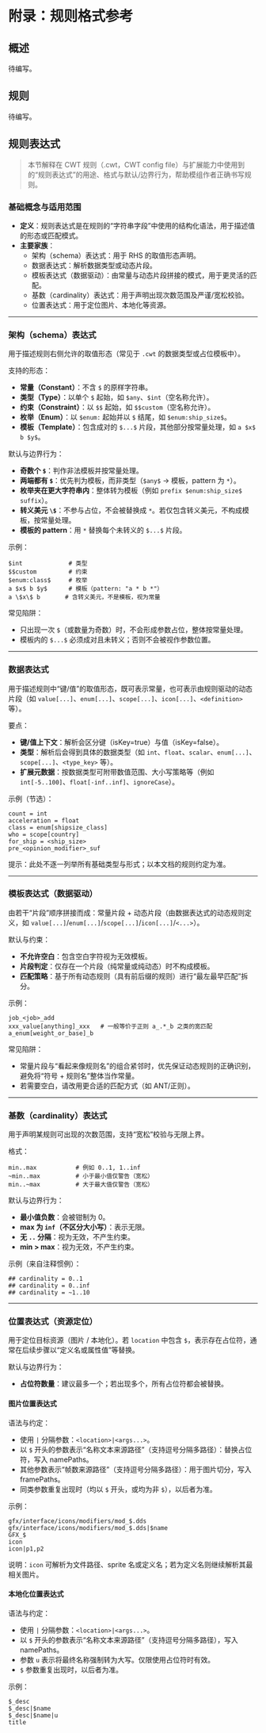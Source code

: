 # 附录：规则格式参考

## 概述

待编写。

## 规则

待编写。

## 规则表达式

> 本节解释在 CWT 规则（.cwt，CWT config file）与扩展能力中使用到的“规则表达式”的用途、格式与默认/边界行为，帮助模组作者正确书写规则。

<!-- AI: maps to icu.windea.pls.config.configExpression.CwtConfigExpression -->
<!-- AI: impl-notes
Resolvers (Schema/Cardinality/Template/Data(key|value|template)/ImageLocation/LocalisationLocation) share Guava caches: maximumSize=4096, expireAfterAccess=10 minutes.
Schema: allow empty names for Type/Constraint; prefer Template when both ends are '$'; enum inside larger string -> Template; escaped dollars not replaced; odd dollars -> Constant; only escaped dollars -> Constant; Template.pattern replaces each unescaped '$...$' with '*', also records TextRanges.
Template (data-driven): forbid blanks; a single snippet (pure const or pure dynamic) is not a template; choose leftmost earliest dynamic rule with prefix/suffix; special split to avoid combining symbol + rule-name as a single constant.
Cardinality: '~' relax flags; negative min clamped to 0; 'inf' (case-insensitive) is unlimited; if invalid or min>max -> treat as empty constraint.
Location: '$' indicates placeholder in 'location'; ImageLocation: '|' args, '$' args -> namePaths, others -> framePaths; LocalisationLocation: '$' args -> namePaths, 'u' -> force upper case; if multiple placeholders exist, all placeholders are replaced.
Schema tests cover edge cases mentioned above.
-->

### 基础概念与适用范围

* __定义__：规则表达式是在规则的“字符串字段”中使用的结构化语法，用于描述值的形态或匹配模式。
* __主要家族__：
  - 架构（schema）表达式：用于 RHS 的取值形态声明。
  - 数据表达式：解析数据类型或动态片段。
  - 模板表达式（数据驱动）：由常量与动态片段拼接的模式，用于更灵活的匹配。
  - 基数（cardinality）表达式：用于声明出现次数范围及严谨/宽松校验。
  - 位置表达式：用于定位图片、本地化等资源。

---

### 架构（schema）表达式

<!-- AI: maps to icu.windea.pls.config.configExpression.CwtSchemaExpression (subtypes: Constant, Template, Type, Enum, Constraint) -->

用于描述规则右侧允许的取值形态（常见于 `.cwt` 的数据类型或占位模板中）。

支持的形态：

* __常量（Constant）__：不含 `$` 的原样字符串。
* __类型（Type）__：以单个 `$` 起始，如 `$any`、`$int`（空名称允许）。
* __约束（Constraint）__：以 `$$` 起始，如 `$$custom`（空名称允许）。
* __枚举（Enum）__：以 `$enum:` 起始并以 `$` 结尾，如 `$enum:ship_size$`。
* __模板（Template）__：包含成对的 `$...$` 片段，其他部分按常量处理，如 `a $x$ b $y$`。

默认与边界行为：

* __奇数个 `$`__：判作非法模板并按常量处理。
* __两端都有 `$`__：优先判为模板，而非类型（`$any$` -> 模板，pattern 为 `*`）。
* __枚举夹在更大字符串内__：整体转为模板（例如 `prefix $enum:ship_size$ suffix`）。
* __转义美元 `\$`__：不参与占位，不会被替换成 `*`。若仅包含转义美元，不构成模板，按常量处理。
* __模板的 pattern__：用 `*` 替换每个未转义的 `$...$` 片段。

示例：

```text
$int             # 类型
$$custom         # 约束
$enum:class$     # 枚举
a $x$ b $y$      # 模板（pattern: "a * b *"）
a \$x\$ b       # 含转义美元，不是模板，视为常量
```

常见陷阱：

* 只出现一次 `$`（或数量为奇数）时，不会形成参数占位，整体按常量处理。
* 模板内的 `$...$` 必须成对且未转义；否则不会被视作参数位置。

---

### 数据表达式

<!-- AI: maps to icu.windea.pls.config.configExpression.CwtDataExpression -->

用于描述规则中“键/值”的取值形态，既可表示常量，也可表示由规则驱动的动态片段（如 `value[...]`、`enum[...]`、`scope[...]`、`icon[...]`、`<definition>` 等）。

要点：

* __键/值上下文__：解析会区分键（isKey=true）与值（isKey=false）。
* __类型__：解析后会得到具体的数据类型（如 `int`、`float`、`scalar`、`enum[...]`、`scope[...]`、`<type_key>` 等）。
* __扩展元数据__：按数据类型可附带数值范围、大小写策略等（例如 `int[-5..100]`、`float[-inf..inf]`、`ignoreCase`）。

示例（节选）：

```cwt
count = int
acceleration = float
class = enum[shipsize_class]
who = scope[country]
for_ship = <ship_size>
pre_<opinion_modifier>_suf
```

提示：此处不逐一列举所有基础类型与形式；以本文档的规则约定为准。

---

### 模板表达式（数据驱动）

<!-- AI: maps to icu.windea.pls.config.configExpression.CwtTemplateExpression -->

由若干“片段”顺序拼接而成：常量片段 + 动态片段（由数据表达式的动态规则定义，如 `value[...]`/`enum[...]`/`scope[...]`/`icon[...]`/`<...>`）。

默认与约束：

* __不允许空白__：包含空白字符视为无效模板。
* __片段判定__：仅存在一个片段（纯常量或纯动态）时不构成模板。
* __匹配策略__：基于所有动态规则（具有前后缀的规则）进行“最左最早匹配”拆分。

示例：

```text
job_<job>_add
xxx_value[anything]_xxx   # 一般等价于正则 a_.*_b 之类的宽匹配
a_enum[weight_or_base]_b
```

常见陷阱：

* 常量片段与“看起来像规则名”的组合紧邻时，优先保证动态规则的正确识别，避免将“符号 + 规则名”整体当作常量。
* 若需要空白，请改用更合适的匹配方式（如 ANT/正则）。

---

### 基数（cardinality）表达式

<!-- AI: maps to icu.windea.pls.config.configExpression.CwtCardinalityExpression -->

用于声明某规则可出现的次数范围，支持“宽松”校验与无限上界。

格式：

```text
min..max           # 例如 0..1, 1..inf
~min..max          # 小于最小值仅警告（宽松）
min..~max          # 大于最大值仅警告（宽松）
```

默认与边界行为：

* __最小值负数__：会被钳制为 0。
* __max 为 `inf`（不区分大小写）__：表示无限。
* __无 `..` 分隔__：视为无效，不产生约束。
* __min > max__：视为无效，不产生约束。

示例（来自注释惯例）：

```cwt
## cardinality = 0..1
## cardinality = 0..inf
## cardinality = ~1..10
```

---

### 位置表达式（资源定位）

<!-- AI: maps to icu.windea.pls.config.configExpression.CwtLocationExpression -->

用于定位目标资源（图片 / 本地化）。若 `location` 中包含 `$`，表示存在占位符，通常在后续步骤以“定义名或属性值”等替换。

默认与边界行为：

* __占位符数量__：建议最多一个；若出现多个，所有占位符都会被替换。

#### 图片位置表达式

<!-- AI: maps to icu.windea.pls.config.configExpression.CwtImageLocationExpression -->

语法与约定：

* 使用 `|` 分隔参数：`<location>|<args...>`。
* 以 `$` 开头的参数表示“名称文本来源路径”（支持逗号分隔多路径）：替换占位符，写入 namePaths。
* 其他参数表示“帧数来源路径”（支持逗号分隔多路径）：用于图片切分，写入 framePaths。
* 同类参数重复出现时（均以 `$` 开头，或均为非 `$`），以后者为准。

示例：

```text
gfx/interface/icons/modifiers/mod_$.dds
gfx/interface/icons/modifiers/mod_$.dds|$name
GFX_$
icon
icon|p1,p2
```

说明：`icon` 可解析为文件路径、sprite 名或定义名；若为定义名则继续解析其最相关图片。

#### 本地化位置表达式

<!-- AI: maps to icu.windea.pls.config.configExpression.CwtLocalisationLocationExpression -->

语法与约定：

* 使用 `|` 分隔参数：`<location>|<args...>`。
* 以 `$` 开头的参数表示“名称文本来源路径”（支持逗号分隔多路径），写入 namePaths。
* 参数 `u` 表示将最终名称强制转为大写。仅限使用占位符时有效。
* `$` 参数重复出现时，以后者为准。

示例：

```text
$_desc
$_desc|$name
$_desc|$name|u
title
```

